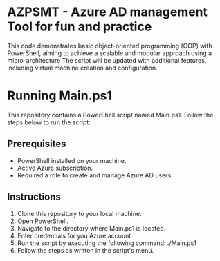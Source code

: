 # AZPSMT - Azure AD management Tool for fun and practice
This code demonstrates basic object-oriented programming (OOP) with PowerShell, aiming to achieve a scalable and modular approach using a micro-architecture
The script will be updated with additional features, including virtual machine creation and configuration.


# Running Main.ps1

This repository contains a PowerShell script named Main.ps1. Follow the steps below to run the script:

## Prerequisites
- PowerShell installed on your machine.
- Active Azure subscription.
- Required a role to create and manage Azure AD users.

## Instructions
1. Clone this repository to your local machine.
2. Open PowerShell.
3. Navigate to the directory where Main.ps1 is located.
4. Enter credentials for you Azure account 
5. Run the script by executing the following command:
   ./Main.ps1
6. Follow the steps as written in the script's menu.

